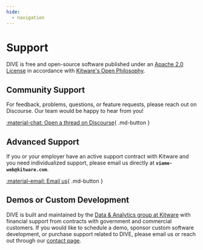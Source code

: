 ```yaml
---
hide:
  - navigation
---
```


# Support

DIVE is free and open-source software published under an [Apache 2.0 License](https://github.com/Kitware/dive/blob/main/LICENSE) in accordance with [Kitware's Open Philosophy](https://www.kitware.com/open-philosophy/).

## Community Support

For feedback, problems, questions, or feature requests, please reach out on Discourse. Our team would be happy to hear from you!

[:material-chat: Open a thread on Discourse](https://discourse.kitware.com/c/viame-dive/17){ .md-button }

## Advanced Support

If you or your employer have an active support contract with Kitware and you need individualized support, please email us directly at **`viame-web@kitware.com`**.

[:material-email: Email us](mailto:viame-web@kitware.com){ .md-button }

## Demos or Custom Development

DIVE is built and maintained by the [Data & Analytics group at Kitware](https://www.kitware.com/teams/data-and-analytics) with financial support from contracts with government and commercial customers.  If you would like to schedule a demo, sponsor custom software development, or purchase support related to DIVE, please email us or reach out through our [contact page](https://www.kitware.com/contact/).
